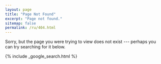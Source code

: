 ```yaml
---
layout: page
title: "Page Not Found"
excerpt: "Page not found."
sitemap: false
permalink: /ru/404.html
---
```


Sorry, but the page you were trying to view does not exist --- perhaps you can try searching for it below.

{% include _google_search.html %}
